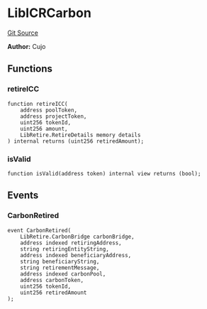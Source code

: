 # LibICRCarbon
[Git Source](https://github.com/KlimaDAO/klimadao-solidity/blob/704b462e69030cb9a43680057bee91d745d579ba/src/infinity/libraries/Bridges/LibICRCarbon.sol)

**Author:**
Cujo


## Functions
### retireICC


```solidity
function retireICC(
    address poolToken,
    address projectToken,
    uint256 tokenId,
    uint256 amount,
    LibRetire.RetireDetails memory details
) internal returns (uint256 retiredAmount);
```

### isValid


```solidity
function isValid(address token) internal view returns (bool);
```

## Events
### CarbonRetired

```solidity
event CarbonRetired(
    LibRetire.CarbonBridge carbonBridge,
    address indexed retiringAddress,
    string retiringEntityString,
    address indexed beneficiaryAddress,
    string beneficiaryString,
    string retirementMessage,
    address indexed carbonPool,
    address carbonToken,
    uint256 tokenId,
    uint256 retiredAmount
);
```

